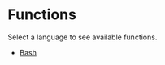 # Functions

Select a language to see available functions.

* [Bash](https://github.com/erikberglund/Scripts/tree/master/functions/Bash)